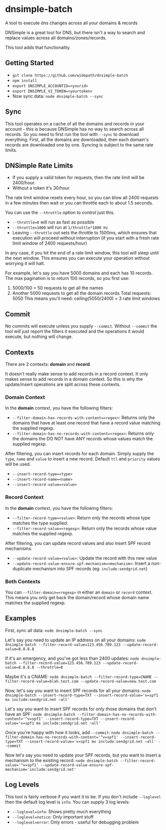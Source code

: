 # dnsimple-batch
A tool to execute dns changes across all your domains &amp; records

DNSimple is a great tool for DNS, but there isn't a way to search and replace values across all domains/zones/records.

This tool adds that functionality.

## Getting Started

* `git clone https://github.com/widepath/dnsimple-batch`
* `npm install`
* `export DNSIMPLE_ACCOUNTID=<yourid>`
* `export DNSIMPLE_V2_TOKEN=<yourtoken>`
* Now sync data: `node dnsimple-batch --sync`

## Sync

This tool operates on a cache of all the domains and records in your account - this is because DNSimple has no way to search across all records. So you need to first run the tool with `--sync` to download everything. First, all the domains are downloaded, then each domain's records are downloaded one by one. Syncing is subject to the same rate limits.

## DNSimple Rate Limits

* If you supply a valid token for requests, then the rate limit will be 2400/hour.
* Without a token it's 30/hour

The rate limit window resets every hour, so you can blow all 2400 requests in a few minutes then wait or you can throttle each to about 1.5 seconds.

You can use the `--throttle` option to control just this.
* `--throttle=0` will run as fast as possible
* `--throttle=1000` will run at `1/throttle*1000 Hz`
* Leaving `--throttle` out sets the throttle to 1500ms, which ensures that execution will proceed without interruption (if you start with a fresh rate limit window of 2400 requests/hour)

In any case, if you hit the end of a rate limit window, this tool will sleep until the next window. This ensures you can execute your operation without worrying it will halt.

For example, let's say you have 5000 domains and each has 10 records. The max pagination is to return 100 records, so you first use:
1. 5000/100 = 50 requests to get all the names
2. Another 5000 requests to get all the domain records
Total requests: 5050
This means you'll need: ceiling(5050/2400) = 3 rate limit windows

## Commit

No commits will execute unless you supply `--commit`. Without `--commit` the tool will just report the filters it executed and the operations it would execute, but nothing will change.

## Contexts

There are 2 contexts: **domain** and **record**.

It doesn't really make sense to add records in a record context. It only makes sense to add records in a domain context. So this is why the update/insert operations are split across these contexts.

### Domain Context

In the **domain** context, you have the following filters:
* `--filter-domain-has-records-with-content=<regex>`: Returns only the domains that have at least one record that have a record value matching the supplied regexp.
* `--filter-domain-has-no-records-with-content=<regex>`: Returns only the domains the DO NOT have ANY records whose values match the supplied regexp.

After filtering, you can insert records for each domain. Simply supply the `type`, `name` and `value` to insert a new record. Default `ttl` and `priority` values will be used.
* `--insert-record-type=<type>`
* `--insert-record-name=<name>`
* `--insert-record-value=<value>`

### Record Context

In the **domain** context, you have the following filters:
* `--filter-record-type=<value>`: Return only the records whose type matches the type supplied.
* `--filter-record-value=<regexp>`: Return only the records whose value matches the supplied regexp.

After filtering, you can update record values and also insert SPF record mechanisms.
* `--update-record-value=<value>`: Update the record with this new value
* `--update-record-value-ensure-spf-mechanism=<mechanism>`: Insert a non-duplicate mechanism into SPF records (eg: `include:sendgrid.net`)

### Both Contexts

You can `--filter-domain=<regexp>` in either an `domain` or `record` context. This means you only get back the domain/record whose domain name matches the supplied regexp.

## Examples

First, sync all data: `node dnsimple-batch --sync`

Let's say you need to update an IP address on all your domains: `node dnsimple-batch --filter-record-value=123.456.789.123 --update-record-value=8.8.8.8`

If it's an emergency, and you've got less than 2400 updates:
`node dnsimple-batch --filter-record-value=123.456.789.123 --update-record-value=8.8.8.8 --throttle=0`

Maybe it's a CNAME: `node dnsimple-batch --filter-record-type=CNAME --filter-record-value=blah.test.com --update-record-value=new.test.com`

Now, let's say you want to insert SPF records for all your domains:
`node dnsimple-batch --insert-record-type=TXT --insert-record-value='v=spf1 mx include:sendgrid.net ~all'`

Let's say you want to insert SPF records for only those domains that don't have an SPF:
`node dnsimple-batch --filter-domain-has-no-records-with-content='^v=spf1' --insert-record-type=TXT --insert-record-value='v=spf1 mx include:sendgrid.net ~all'`

Once you're happy with how it looks, add `--commit`:
`node dnsimple-batch --filter-domain-has-no-records-with-content='^v=spf1' --insert-record-type=TXT --insert-record-value='v=spf1 mx include:sendgrid.net ~all' --commit`

Now let's say you need to update your SPF records, but you want to insert a mechanism to the existing record:
`node dnsimple-batch --filter-record-value='^v=spf1' --update-record-value-ensure-spf-mechanism='include:sendgrid.net'`

## Log Levels

This tool is fairly verbose if you want it to be. If you don't include `--loglevel` then the default log level is `info`. You can supply 3 log levels:
* `--loglevel=info`: Shows pretty much everything
* `--loglevel=notice`: Only important stuff
* `--loglevel=error`: Only errors - useful for debugging problem
